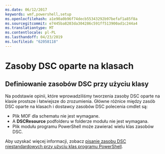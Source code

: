 ```yaml
---
ms.date: 06/12/2017
keywords: wmf,powershell,setup
ms.openlocfilehash: a1e90a0b96f74decb55343292b97befaf1a85f8a
ms.sourcegitcommit: e7445ba8203da304286c591ff513900ad1c244a4
ms.translationtype: MT
ms.contentlocale: pl-PL
ms.lasthandoff: 04/23/2019
ms.locfileid: "62058118"
---
```

# <a name="class-based-dsc-resources"></a>Zasoby DSC oparte na klasach

## <a name="defining-dsc-resources-with-classes"></a>Definiowanie zasobów DSC przy użyciu klasy

Na podstawie opinii, które wprowadziliśmy tworzenia zasoby DSC oparte na klasie prostsze i łatwiejsze do zrozumienia.
Główne różnice między zasób DSC oparte na klasach i dostawcy zasobów DSC polecenia cmdlet są:

* Plik MOF dla schematu nie jest wymagane.
* A **DSCResource** podfolderu w folderze modułu nie jest wymagana.
* Plik modułu programu PowerShell może zawierać wielu klas zasobów DSC.

Aby uzyskać więcej informacji, zobacz [pisanie zasobu DSC niestandardowych przy użyciu klas programu PowerShell](https://msdn.microsoft.com/powershell/dsc/authoringresource).
